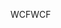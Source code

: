 <span data-ttu-id="a78d6-101">WCF</span><span class="sxs-lookup"><span data-stu-id="a78d6-101">WCF</span></span>